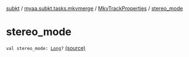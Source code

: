 [subkt](../../index.md) / [myaa.subkt.tasks.mkvmerge](../index.md) / [MkvTrackProperties](index.md) / [stereo_mode](./stereo_mode.md)

# stereo_mode

`val stereo_mode: `[`Long`](https://kotlinlang.org/api/latest/jvm/stdlib/kotlin/-long/index.html)`?` [(source)](https://github.com/Myaamori/SubKt/blob/master/src/main/kotlin/myaa/subkt/tasks/mkvmerge/mkvmerge.kt#L99)